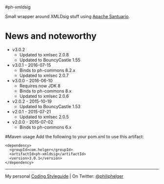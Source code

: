 #ph-xmldsig

Small wrapper around XMLDsig stuff using [Apache Santuario](http://santuario.apache.org/).


# News and noteworthy

  * v3.0.2
    * Updated to xmlsec 2.0.8
    * Updated to BouncyCastle 1.55
  * v3.0.1 - 2016-07-15
    * Binds to ph-commons 8.2.x
    * Updated to xmlsec 2.0.7
  * v3.0.0 - 2016-06-10
    * Requires now JDK 8
    * Binds to ph-commons 8.x
    * Updated to xmlsec 2.0.6
  * v2.0.2 - 2015-10-19   
    * Updated to BouncyCastle 1.53
  * v2.0.1 - 2015-07-21
    * Updated to xmlsec 2.0.5
  * v2.0.0 - 2015-07-02
    * Binds to ph-commons 6.x     

#Maven usage
Add the following to your pom.xml to use this artifact:
```
<dependency>
  <groupId>com.helger</groupId>
  <artifactId>ph-xmldsig</artifactId>
  <version>3.0.1</version>
</dependency>
```

---

My personal [Coding Styleguide](https://github.com/phax/meta/blob/master/CodeingStyleguide.md) |
On Twitter: <a href="https://twitter.com/philiphelger">@philiphelger</a>
